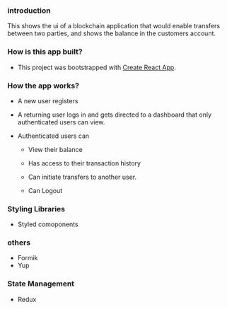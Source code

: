 ### introduction

This shows the ui of a blockchain application that would enable transfers between two parties, and shows the balance in the customers account.

### How is this app built?

* This project was bootstrapped with [Create React App](https://github.com/facebook/create-react-app).

### How the app works?


* A new user registers 
* A returning user logs in and gets directed to a dashboard that only authenticated users can view.

* Authenticated users can
   * View their balance 
    
   * Has access to their transaction history

   * Can initiate transfers to another user.

   * Can Logout


### Styling Libraries

* Styled comoponents


### others
* Formik
* Yup

### State Management

* Redux










